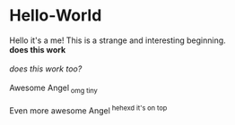 # Hello-World
Hello it's a me!
This is a strange and interesting beginning.
<br><b> does this work </b></br>
<br><i> does this work too? </i></br>
<br>Awesome Angel<sub> omg tiny </sub></br>
<br>Even more awesome Angel<sup> hehexd it's on top </sup></br>

